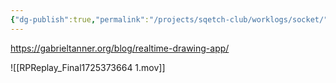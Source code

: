 ```yaml
---
{"dg-publish":true,"permalink":"/projects/sqetch-club/worklogs/socket/","updated":"2024-09-03T23:30:00"}
---
```




https://gabrieltanner.org/blog/realtime-drawing-app/

![[RPReplay_Final1725373664 1.mov]]


